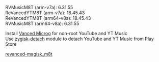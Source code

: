 RVMusicM8T (arm-v7a): 6.31.55  
ReVancedYTM8T (arm-v7a): 18.45.43  
ReVancedYTM8T (arm64-v8a): 18.45.43  
RVMusicM8T (arm64-v8a): 6.31.55  

Install [Vanced Microg](https://github.com/TeamVanced/VancedMicroG/releases) for non-root YouTube and YT Music  
Use [zygisk-detach](https://github.com/j-hc/zygisk-detach) module to detach YouTube and YT Music from Play Store  

[revanced-magisk_m8t](https://github.com/Ma8ter/revanced-magisk_m8t)  

